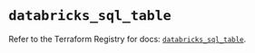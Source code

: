 # `databricks_sql_table`

Refer to the Terraform Registry for docs: [`databricks_sql_table`](https://registry.terraform.io/providers/databricks/databricks/1.48.1/docs/resources/sql_table).
